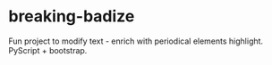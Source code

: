 # breaking-badize
Fun project to modify text - enrich with periodical elements highlight. PyScript + bootstrap.
